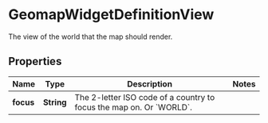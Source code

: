 # GeomapWidgetDefinitionView

The view of the world that the map should render.

## Properties

| Name      | Type       | Description                                                                   | Notes |
| --------- | ---------- | ----------------------------------------------------------------------------- | ----- |
| **focus** | **String** | The 2-letter ISO code of a country to focus the map on. Or &#x60;WORLD&#x60;. |
